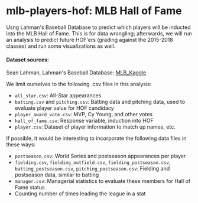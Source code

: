 # mlb-players-hof: MLB Hall of Fame

Usng Lahman's Baseball Database to predict which players will be inducted into the MLB Hall of Fame. This is for data wrangling; afterwards, we will run an analysis to predict future HOF'ers (grading against the 2015-2018 classes) and run some visualizations as well.

#### Dataset sources:   
Sean Lahman, Lahman's Baseball Database: [MLB_Kaggle](https://www.kaggle.com/seanlahman/the-history-of-baseball/data)

We limit ourselves to the following .csv files in this analysis:
- `all_star.csv`: All-Star appearances
- `batting.csv` and `pitching.csv`: Batting data and pitching data, used to evaluate player value for HOF candidacy
- `player_award_vote.csv`: MVP, Cy Young, and other votes
- `hall_of_fame.csv`: Response variable, induction into HOF
- `player.csv`: Dataset of player information to match up names, etc.

If possible, it would be interesting to incorporate the following data files in these ways:
- `postseason.csv`: World Series and postseason appearances per player
- `fielding.csv`, `fielding_outfield.csv`, `fielding_postseason.csv`, `batting_postseason.csv`, `pitching_postseason.csv`: Fielding and postseason data, similar to batting
- `manager.csv`: Managerial statistics to evaluate these members for Hall of Fame status
- Counting number of times leading the league in a stat
